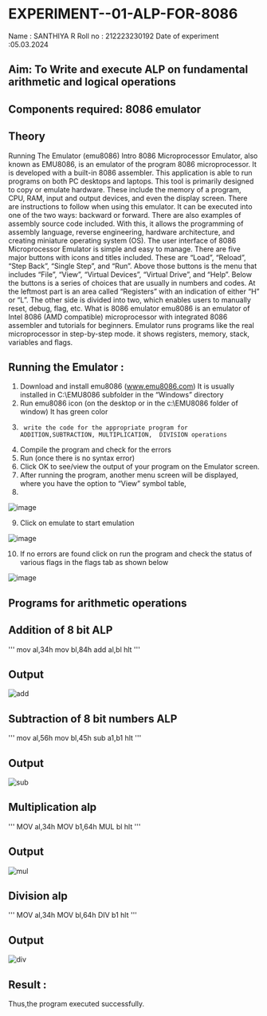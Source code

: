 # EXPERIMENT--01-ALP-FOR-8086
Name : SANTHIYA R
Roll no : 212223230192
Date of experiment :05.03.2024

## Aim: To Write and execute ALP on fundamental arithmetic and logical operations
## Components required: 8086  emulator 
## Theory 
Running The Emulator (emu8086) Intro 8086 Microprocessor Emulator, also known as EMU8086, is an emulator of the program 8086 microprocessor. It is developed with a built-in 8086 assembler. This application is able to run programs on both PC desktops and laptops. This tool is primarily designed to copy or emulate hardware. These include the memory of a program, CPU, RAM, input and output devices, and even the display screen. There are instructions to follow when using this emulator. It can be executed into one of the two ways: backward or forward. There are also examples of assembly source code included. With this, it allows the programming of assembly language, reverse engineering, hardware architecture, and creating miniature operating system (OS). The user interface of 8086 Microprocessor Emulator is simple and easy to manage. There are five major buttons with icons and titles included. These are “Load”, “Reload”, “Step Back”, “Single Step”, and “Run”. Above those buttons is the menu that includes “File”, “View”, “Virtual Devices”, “Virtual Drive”, and “Help”. Below the buttons is a series of choices that are usually in numbers and codes. At the leftmost part is an area called “Registers” with an indication of either “H” or “L”. The other side is divided into two, which enables users to manually reset, debug, flag, etc. What is 8086 emulator emu8086 is an emulator of Intel 8086 (AMD compatible) microprocessor with integrated 8086 assembler and tutorials for beginners. Emulator runs programs like the real microprocessor in step-by-step mode. it shows registers, memory, stack, variables and flags.

 ## Running the Emulator :
1.	Download and install emu8086 (www.emu8086.com) It is usually installed in C:\EMU8086 subfolder in the “Windows” directory
2.	  Run  emu8086 icon (on the desktop or in the c:\EMU8086 folder of window) It has green color 
3.		write the code for the appropriate program for ADDITION,SUBTRACTION, MULTIPLICATION,  DIVISION operations 
4.	 Compile the program and check for the errors 
5.	Run (once there is no syntax error) 
6.	Click OK to see/view the output of your program on the Emulator screen. 
7.	After running the program, another menu screen will be displayed, where you have the option to “View” symbol table,
8.	 


![image](https://user-images.githubusercontent.com/36288975/189273263-d65baae9-4b8f-4723-afb3-c0ffa4052b04.png)





9.	Click on emulate to start emulation 

![image](https://user-images.githubusercontent.com/36288975/189273273-9bb36ec1-e2e8-4892-8d35-37707332bfdc.png)


10.	If no errors are found click on run the program and check the status of various flags in the flags tab as shown below 



![image](https://user-images.githubusercontent.com/36288975/189273277-113a2a33-4a40-4ff8-95a5-ecd3a1f504fe.png)



## Programs for arithmetic  operations

## Addition  of 8 bit ALP 
'''
mov al,34h
mov bl,84h
add al,bl
hlt
'''
## Output  
![add](https://github.com/SanthiyaRajarao/EXPERIMENT--01-ALP-FOR-8086/assets/144979216/f11e06f5-36f7-4e33-a1eb-0db9ee74b8e2)

## Subtraction   of 8 bit numbers  ALP 
'''
mov al,56h
mov bl,45h
sub a1,b1
hlt
'''
## Output  
![sub](https://github.com/SanthiyaRajarao/EXPERIMENT--01-ALP-FOR-8086/assets/144979216/eae16ab4-59f3-4412-9782-d7b25d6666cb)

## Multiplication alp 
'''
MOV al,34h
MOV b1,64h
MUL bl
hlt
'''
 ## Output  
 ![mul](https://github.com/SanthiyaRajarao/EXPERIMENT--01-ALP-FOR-8086/assets/144979216/bed39e84-ee4f-421b-89ad-f554f7dc0794)

## Division alp 
'''
MOV al,34h
MOV bl,64h
DIV b1
hlt
'''

## Output  
![div](https://github.com/SanthiyaRajarao/EXPERIMENT--01-ALP-FOR-8086/assets/144979216/71465dde-df78-4dfe-b7dd-320710530ecb)


## Result :
Thus,the program executed successfully. 








